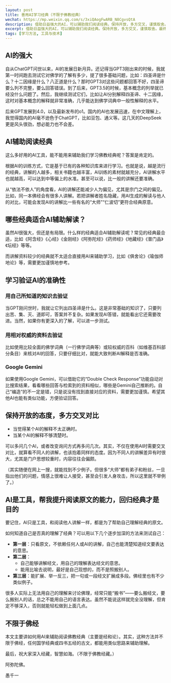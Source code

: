 ```yaml
---
layout: post
title: 善用AI学习经典（不限于佛教经典）
wechat: https://mp.weixin.qq.com/s/3xiQAogFwARB_N8CgvsQtA
description: 借助日益强大的AI，可以辅助我们阅读经典。保持开放，多方交叉，谨慎取舍。最终可以帮助我们，更加高效地阅读经典。
excerpt: 借助日益强大的AI，可以辅助我们阅读经典。保持开放，多方交叉，谨慎取舍。最终可以帮助我们，更加高效地阅读经典。
tags: [学习方法, 工具与技术]
---
```


## AI的强大

自从ChatGPT问世以来，AI的发展日新月异。还记得当GPT3刚出来的时候，我就第一时间跑去测试它对佛学的了解有多少，提了很多基础问题，比如：四圣谛是什么？十二因缘是什么？八正道是什么？那时GPT3对这些问题都回答不好，四圣谛要么列不完整，要么回答错误。到了后来，GPT3.5的时候，基本概念的列举就已经没什么问题了。然后，我继续测试它们，比如让AI分别解释四圣谛、十二因缘，这时对基本概念的解释就非常准确，几乎能达到佛学词典中一般性解释的水平。

后来GPT发展到4.0，以及最新发布的o1。国内的AI也发展迅速，在中文理解上，我觉得国内的AI毫不逊色于ChatGPT，比如豆包、通义等。这几天的DeepSeek更是风头很劲，想必能力也不会差。

## AI辅助阅读经典

这么多好用的AI工具，能不能用来辅助我们学习佛教经典呢？答案是肯定的。

根据AI的训练方式，它是基于已有的各种知识库来进行学习。也就是说，越是流行的经典，讲解的人越多，相关书籍也越丰富，AI训练的素材就越充分，AI讲解水平也就越高，可以达到中等偏上的水准。甚至可以说，比一般的讲解还要准确。

从“依法不依人”的角度看，AI的讲解还能减少人为偏见，尤其是宗门之间的偏见。比如，同一本佛经会有很多人讲解。若把讲解者姓名隐藏，用AI生成的解读与他人的对比，可能会发现AI的讲解比一些有名的“大师”“仁波切”更符合经典原意。

## 哪些经典适合AI辅助解读？

虽然AI很强大，但还是有局限。什么样的经典适合AI辅助解读呢？常见的经典最合适，比如《阿含经》《心经》《金刚经》《阿弥陀经》《药师经》《地藏经》《普门品》《坛经》等等。

而讲解资料较少的经典就不太适合直接用AI来辅助学习，比如《俱舍论》《瑜伽师地论》等，需要更加谨慎地参考。

## 学习验证AI的准确性

### 用自己所知道的知识去验证
当GPT刚问世时，我就让它列出四圣谛是什么。这是非常基础的知识了，只要列出苦、集、灭、道即可，答案并不复杂。如果发现AI答错，就能看出它还需要改进。当然，如果你有更深入的了解，可以进一步测试。

### 用相对权威的资料去验证
比如使用比较全面的佛学词典（一行佛学词典等）或较权威的百科（如维基百科部分条目）来核对AI的回答，只要仔细比对，就能大致判断AI解释是否准确。

### Google Gemini
如果使用Google Gemini，可以借助它的“Double Check Response”功能自动对比搜索结果，看看哪些回答与检索到的资料相似，哪些是Gemini自己推断的。自己“编造”的不一定是错，只是说没有找到直接对应的资料，需要更加谨慎。希望其他AI也能有类似功能，方便验证回答。

## 保持开放的态度，多方交叉对比

- 当觉得某个AI的解释不太正确时。  
- 当某个AI的解释不够清楚时。  

可以多问几个AI，或者改变询问方式再多问几次。其实，不仅在使用AI时需要交叉对比，就算看不同人的讲解，也该抱着同样的态度。因为不同人的讲解差异有时很大，尤其是门户思想较重时，内容往往会偏颇。

（其实随便在网上一搜，就能找到不少例子。但很多“大师”都有弟子和粉丝，一旦指出他们的问题，情感上很难让人接受，甚至会引发人身攻击，所以这里就不举例了。）

## AI是工具，帮我提升阅读原文的能力，回归经典才是目的

要记住，AI只是工具，和阅读他人讲解一样，都是为了帮助自己理解经典的原文。

如何知道自己是否真的理解了经典？可以用以下几个逐步加深的方法来测试自己：

* **第一层**：只看原文，不依赖任何人或AI的讲解，自己也能清楚知道经文要表达的意思。  
* **第二层**：  
  - 自己能够讲解经文，用自己的理解表达经文的意思。  
  - 能用比喻去说明，最好是自己现想的，而不是照搬别人。  
* **第三层**：能扩展、举一反三，把一句或一段经文扩展成多段。佛经里也有不少类似例子。

很多人实际上无法用自己的理解来讨论佛理，经常只能“搬书”——要么搬经文，要么搬别人的话，总之不能用自己的语言表达。虽然不能说这样就完全没理解，但肯定不够深入，否则就能轻松做到上面几点。

## 不限于佛经

本文主要讲如何用AI来辅助阅读佛教经典（主要是经和论）。其实，这种方法并不限于佛经，任何国学经典或四书五经的古文，都能用类似思路来辅助理解。

最后，祝大家深入经藏，智慧如海。（不限于佛教经藏。）

阿弥陀佛。

愚千一
